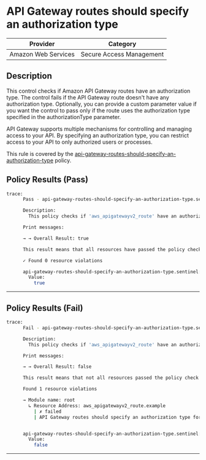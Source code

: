 # API Gateway routes should specify an authorization type

| Provider            | Category                 |
|---------------------|--------------------------|
| Amazon Web Services | Secure Access Management |

## Description

This control checks if Amazon API Gateway routes have an authorization type. The control fails if the API Gateway route doesn't have any authorization type. Optionally, you can provide a custom parameter value if you want the control to pass only if the route uses the authorization type specified in the authorizationType parameter.

API Gateway supports multiple mechanisms for controlling and managing access to your API. By specifying an authorization type, you can restrict access to your API to only authorized users or processes.

This rule is covered by the [api-gateway-routes-should-specify-an-authorization-type](../../policies/api-gateway/api-gateway-routes-should-specify-an-authorization-type.sentinel) policy.

## Policy Results (Pass)
```bash
trace:
      Pass - api-gateway-routes-should-specify-an-authorization-type.sentinel

      Description:
        This policy checks if 'aws_apigatewayv2_route' have an authorization type.

      Print messages:

      → → Overall Result: true

      This result means that all resources have passed the policy check for the policy api-gateway-routes-should-specify-an-authorization-type.

      ✓ Found 0 resource violations

      api-gateway-routes-should-specify-an-authorization-type.sentinel:47:1 - Rule "main"
        Value:
          true
```

---

## Policy Results (Fail)
```bash
trace:
      Fail - api-gateway-routes-should-specify-an-authorization-type.sentinel

      Description:
        This policy checks if 'aws_apigatewayv2_route' have an authorization type.

      Print messages:

      → → Overall Result: false

      This result means that not all resources passed the policy check and the protected behavior is not allowed for the policy api-gateway-routes-should-specify-an-authorization-type.

      Found 1 resource violations

      → Module name: root
        ↳ Resource Address: aws_apigatewayv2_route.example
          | ✗ failed
          | API Gateway routes should specify an authorization type for resource 'aws_apigatewayv2_route'. Refer to https://docs.aws.amazon.com/securityhub/latest/userguide/apigateway-controls.html#apigateway-8 for more details.


      api-gateway-routes-should-specify-an-authorization-type.sentinel:47:1 - Rule "main"
        Value:
          false
```

---
